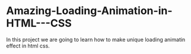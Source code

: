 # Amazing-Loading-Animation-in-HTML---CSS
In this project we are going to learn how to make unique loading animatin effect in html css.
